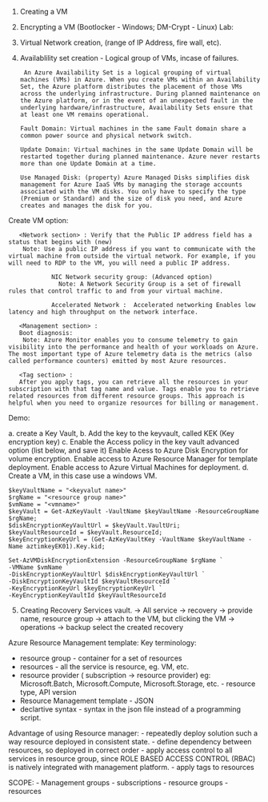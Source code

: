 
1. Creating a VM
2. Encrypting a VM (Bootlocker - Windows; DM-Crypt - Linux)
Lab:
3. Virtual Network creation, (range of IP Address, fire wall, etc).
4. Availablility set creation - Logical group of VMs, incase of failures.
        
        An Azure Availability Set is a logical grouping of virtual machines (VMs) in Azure. When you create VMs within an Availability Set, the Azure platform distributes the placement of those VMs across the underlying infrastructure. During planned maintenance on the Azure platform, or in the event of an unexpected fault in the underlying hardware/infrastructure, Availability Sets ensure that at least one VM remains operational.
        
       Fault Domain: Virtual machines in the same Fault domain share a common power source and physical network switch.
   
       Update Domain: Virtual machines in the same Update Domain will be restarted together during planned maintenance. Azure never restarts more than one Update Domain at a time.

       Use Managed Disk: (property) Azure Managed Disks simplifies disk management for Azure IaaS VMs by managing the storage accounts associated with the VM disks. You only have to specify the type (Premium or Standard) and the size of disk you need, and Azure creates and manages the disk for you.


Create VM option:

       <Network section> : Verify that the Public IP address field has a status that begins with (new)
        Note: Use a public IP address if you want to communicate with the virtual machine from outside the virtual network. For example, if you will need to RDP to the VM, you will need a public IP address.
        
                NIC Network security group: (Advanced option)
                  Note: A Network Security Group is a set of firewall rules that control traffic to and from your virtual machine.
       
                Accelerated Network :  Accelerated networking Enables low latency and high throughput on the network interface.
        
       <Management section> :
       Boot diagnosis:  
        Note: Azure Monitor enables you to consume telemetry to gain visibility into the performance and health of your workloads on Azure. The most important type of Azure telemetry data is the metrics (also called performance counters) emitted by most Azure resources.
        
       <Tag section> : 
       After you apply tags, you can retrieve all the resources in your subscription with that tag name and value. Tags enable you to retrieve related resources from different resource groups. This approach is helpful when you need to organize resources for billing or management.
       

Demo:

a. create a Key Vault, 
b. Add the key to the keyvault, called KEK (Key encryption key)
c. Enable the Access policy in the key vault advanced option (list below, and save it)
      Enable Acess to Azure Disk Encryption for volume encryption.
      Enable access to Azure Resource Manager for template deployment. 
      Enable access to Azure Virtual Machines for deployment.
d. Create a VM, in this case use a windows VM.

```
$keyVaultName = "<keyvalut name>"
$rgName = "<resource group name>"
$vmName = "<vmname>"
$keyVault = Get-AzKeyVault -VaultName $keyVaultName -ResourceGroupName $rgName;
$diskEncryptionKeyVaultUrl = $keyVault.VaultUri;
$keyVaultResourceId = $keyVault.ResourceId;
$keyEncryptionKeyUrl = (Get-AzKeyVaultKey -VaultName $keyVaultName -Name aztimkeyEK01).Key.kid;
```

```
Set-AzVMDiskEncryptionExtension -ResourceGroupName $rgName `
-VMName $vmName `
-DiskEncryptionKeyVaultUrl $diskEncryptionKeyVaultUrl `
-DiskEncryptionKeyVaultId $keyVaultResourceId `
-KeyEncryptionKeyUrl $keyEncryptionKeyUrl `
-KeyEncryptionKeyVaultId $keyVaultResourceId
```

 5. Creating Recovery Services vault.
       -> All service -> recovery -> provide name, resource group
       -> attach to the VM, but clicking the VM -> operations -> backup select the created recovery
  

Azure Resource Management template:
Key terminology:
 - resource group - container for a set of resources
 - resources  - all the service is resource, eg. VM, etc.
 - resource provider ( subscription -> resource provider) eg: Microsoft.Batch, Microsoft.Compute, Microsoft.Storage, etc.
         - resource type, API version
 - Resource Management template - JSON 
 - declartive syntax - syntax in the json file instead of a programming script.
 
 Advantage of using Resource manager:
     - repeatedly deploy solution such a way resource deployed in consistent state.
     - define dependency between resources, so deployed in correct order
     - apply access control to all services in resource group, since ROLE BASED ACCESS CONTROL (RBAC) is natively integrated with management platform.
     - apply tags to resources
        
SCOPE:
    - Management groups
    - subscriptions
    - resource groups
    - resources
    
    
